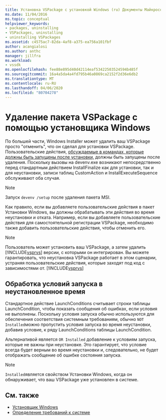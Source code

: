 ```yaml
---
title: Установка VSPackage с установкой Windows (ru) Документы Майкрософт
ms.date: 11/04/2016
ms.topic: conceptual
helpviewer_keywords:
- packages, uninstalling
- VSPackages, uninstalling
- uninstalling VSPackages
ms.assetid: c4575ac7-82da-4af8-a375-ea756a101fbf
author: acangialosi
ms.author: anthc
manager: jillfra
ms.workload:
- vssdk
ms.openlocfilehash: fee88e895d40d42114eaf53422503524594b485f
ms.sourcegitcommit: 16a4a5da4a4fd795b46a0869ca2152f2d36e6db2
ms.translationtype: MT
ms.contentlocale: ru-RU
ms.lasthandoff: 04/06/2020
ms.locfileid: "80704278"
---
```

# <a name="uninstalling-a-vspackage-with-windows-installer"></a>Удаление пакета VSPackage с помощью установщика Windows
По большей части, Windows Installer может удалить ваш VSPackage просто "отменить", что он сделал для установки VSPackage. Пользовательские действия, [обсуждаемые в командах, которые должны быть запущены после установки,](../../extensibility/internals/commands-that-must-be-run-after-installation.md) должны быть запущены после удаления. Поскольку вызовы на devenv.exe возникают непосредственно перед стандартным действием InstallFinalize как для установки, так и для неустановки, записи таблиц CustomAction и InstallExecuteSequence обслуживают оба случая.

> [!NOTE]
> Запуск `devenv /setup` после удаления пакета MSI.

 Как правило, если вы добавляете пользовательские действия в пакет Установки Windows, вы должны обрабатывать эти действия во время неустановки и отката. Например, если вы добавляете пользовательские действия для самостоятельной регистрации VSPackage, необходимо также добавить пользовательские действия, чтобы отменить его.

> [!NOTE]
> Пользователь может установить ваш VSPackage, а затем удалить [!INCLUDE[vsprvs](../../code-quality/includes/vsprvs_md.md)] версии, с которыми он интегрирован. Вы можете гарантировать, что неустановка VSPackage работает в этом сценарии, устраняя пользовательские действия, которые заходят под код с зависимостями от. [!INCLUDE[vsprvs](../../code-quality/includes/vsprvs_md.md)]

## <a name="handling-launch-conditions-at-uninstall-time"></a>Обработка условий запуска в неустановленное время
 Стандартное действие LaunchConditions считывает строки таблицы LaunchCondition, чтобы показать сообщения об ошибках, если условия не выполнены. Поскольку условия запуска обычно используются для обеспечения соответствия системным требованиям, обычно `NOT Installed`можно пропустить условия запуска во время неустановки, добавив условие, к ряду LaunchConditions таблицы LaunchCondition.

 Альтернативой является `OR Installed` добавление к условиям запуска, которые не важны при неустановке. Это гарантирует, что условие всегда будет верным во время неустановки и, следовательно, не будет отображать сообщение об ошибке состояния запуска.

> [!NOTE]
> `Installed`является свойством Установки Windows, когда он обнаруживает, что ваш VSPackage уже установлен в системе.

## <a name="see-also"></a>См. также
- [Установщик Windows](https://msdn.microsoft.com/library/187d8965-c79d-4ecb-8689-10930fa8b3b5)
- [Определение требований к системе](../../extensibility/internals/detecting-system-requirements.md)
